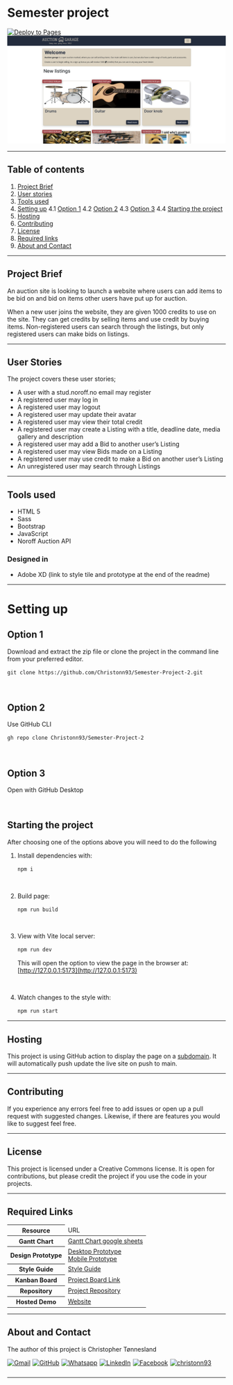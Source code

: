 # Semester project
[![Deploy to Pages](https://github.com/Christonn93/Semester-Project-2/actions/workflows/static.yml/badge.svg)](https://github.com/Christonn93/Semester-Project-2/actions/workflows/static.yml)
![Website image](./src/assets/landingPageImage.png)

------

## Table of contents

1. [Project Brief](#project-brief)
2. [User stories](#user-stories)
3. [Tools used](#tools-used)
4. [Setting up](#setting-up)
    4.1 [Option 1](#option-1)
    4.2 [Option 2](#option-2)
    4.3 [Option 3](#option-3)
    4.4 [Starting the project](#starting-the-project)
5. [Hosting](#hosting)
6. [Contributing](#contributing)
7. [License](#license)
8. [Required links](#required-links)
9. [About and Contact](#about-and-contact)

------

## Project Brief

An auction site is looking to launch a website where users can add items to be bid on and bid on items other users have put up for auction.

When a new user joins the website, they are given 1000 credits to use on the site. They can get credits by selling items and use credit by buying items. Non-registered users can search through the listings, but only registered users can make bids on listings.

------

## User Stories

The project covers these user stories;

- A user with a stud.noroff.no email may register
- A registered user may log in
- A registered user may logout
- A registered user may update their avatar
- A registered user may view their total credit
- A registered user may create a Listing with a title, deadline date, media gallery and description
- A registered user may add a Bid to another user’s Listing
- A registered user may view Bids made on a Listing
- A registered user may use credit to make a Bid on another user’s Listing
- An unregistered user may search through Listings

------

## Tools used

- HTML 5
- Sass
- Bootstrap
- JavaScript
- Noroff Auction API

### Designed in

- Adobe XD (link to style tile and prototype at the end of the readme)

------

# Setting up

## Option 1

Download and extract the zip file or clone the project in the command line from your preferred editor.

```md
git clone https://github.com/Christonn93/Semester-Project-2.git
```

</br>

## Option 2

Use GitHub CLI

```md
gh repo clone Christonn93/Semester-Project-2
```

</br>

## Option 3

Open with GitHub Desktop

</br>

## Starting the project

After choosing one of the options above you will need to do the following

1. Install dependencies with:

    ```md
    npm i
    ```

</br>

2. Build page:

    ```md
    npm run build
    ```

</br>

3. View with Vite local server:

    ```md
    npm run dev
    ```

    This will open the option to view the page in the browser at: [http://127.0.0.1:5173](http://127.0.0.1:5173)

</br>

4. Watch changes to the style with:

   ```md
   npm run start
   ```

------

## Hosting

This project is using GitHub action to display the page on a [subdomain](https://auction-garage.christopher-tonnesland.no/). It will automatically push update the live site on push to main.

------

## Contributing

If you experience any errors feel free to add issues or open up a pull request with suggested changes. Likewise, if there are features you would like to suggest feel free.

------

## License

This project is licensed under a Creative Commons license. It is open for contributions, but please credit the project if you use the code in your projects.

------

## Required Links

<table>
  <thead>
    <tr>
      <th>Resource</th>
      <td>URL</td>
    </tr>
  </thead>
  <tbody>
    <tr>
      <th>Gantt Chart</th>
      <td><a href="https://docs.google.com/spreadsheets/d/1RwCNmC_BN5C3aZQhcwQwrIr3TtHjmNffUgCBWtsMbDE/edit#gid=0" target="_blank">Gantt Chart google sheets</a></td>
    </tr>
    <tr>
      <th>Design Prototype</th>
      <td><a href="https://xd.adobe.com/view/86332314-3f35-4ae0-8cff-1c4c1183261d-d360/" target="_blank">Desktop Prototype</a> </br>
      <a href="https://xd.adobe.com/view/d4fb7744-1648-4362-a14d-445f3494c655-81a8/" target="_blank">Mobile Prototype</a></td>
    </tr>
    <tr>
      <th>Style Guide</th>
      <td><a href="https://xd.adobe.com/view/69f09dc7-9e38-47c7-940b-56428cee7374-3ca3/" target="_blank">Style Guide</a></td>
    </tr>
    <tr>
      <th>Kanban Board</th>
      <td><a href="https://trello.com/invite/b/q1EZUyWP/ATTIe5fafbf1bc039f6d13382af9f3fb385aE35FAE4F/semester-project" target="_blank">Project Board Link</a></td>
    </tr>
    <tr>
      <th>Repository</th>
      <td><a href="https://github.com/Christonn93/Semester-Project-2" target="_blank">Project Repository</a></td>
    </tr>
    <tr>
      <th>Hosted Demo</th>
      <td>
        <a href="https://auction-garage.christopher-tonnesland.no/pages/user/dashboard/index.html">Website</a>
      </td>
    </tr>
  </tbody>
</table>

------

## About and Contact

The author of this project is Christopher Tønnesland

<div style="margin-bottom: 25px;">
<div align="center" style="display: flex; gap: 5px; flex-wrap: wrap;">
    <a href="mailto:christopher.tonnesland@gmail.com"><img img src="https://img.shields.io/badge/gmail-%23EA4335.svg?style=plastic&logo=gmail&logoColor=white" alt="Gmail"/></a>
    <a href="https://github.com/christonn"><img src="https://img.shields.io/badge/github-%23181717.svg?style=plastic&logo=github&logoColor=white" alt="GitHub"/></a>
    <a href="https://wa.me/+4745481637"><img src="https://img.shields.io/badge/whatsapp-%2325D366.svg?style=plastic&logo=whatsapp&logoColor=white" alt="Whatsapp"/></a>
    <a href="https://linkedin.com/in/christopher tønnesland"><img src="https://img.shields.io/badge/linkedin-%230A66C2.svg?style=plastic&logo=linkedin&logoColor=white" alt="LinkedIn"/></a>
    <a href="https://www.facebook.com/7oSkaaa"><img src="https://img.shields.io/badge/facebook-%231877F2.svg?style=plastic&logo=facebook&logoColor=white" alt="Facebook"/></a>
    <a href="https://codepen.io/christonn93" target="blank"><img src="https://img.shields.io/badge/Codepen-000000?style=plastic&logo=codepen&logoColor=white" alt="christonn93"/></a>
</div>
</div>

------
